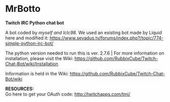 # MrBotto
<b>Twitch IRC Python chat bot</b>

A bot coded by <i>myself and lclc98</i>. We used an existing bot made by Liquid here and modified it: https://www.sevadus.tv/forums/index.php?/topic/774-simple-python-irc-bot/

The python version needed to run this is ver. 2.7.6 | For more information on installation, please visit the Wiki: https://github.com/RubbixCube/Twitch-Chat-Bot/wiki/Installation

Information is held in the Wiki: https://github.com/RubbixCube/Twitch-Chat-Bot/wiki

<b>RESOURCES:</b>  
Go here to get your OAuth code: http://twitchapps.com/tmi/ 
